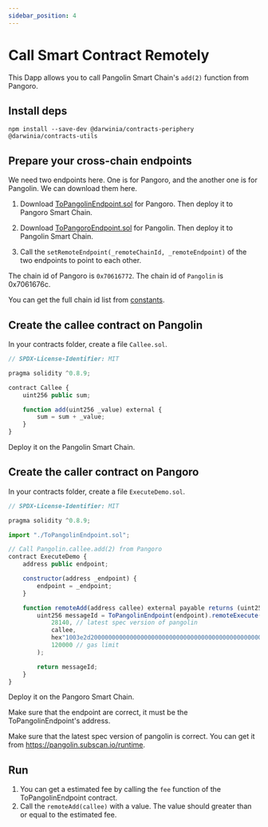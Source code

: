 ```yaml
---
sidebar_position: 4
---
```


# Call Smart Contract Remotely

This Dapp allows you to call Pangolin Smart Chain's `add(2)` function from Pangoro.

## Install deps

`npm install --save-dev @darwinia/contracts-periphery @darwinia/contracts-utils`

## Prepare your cross-chain endpoints

We need two endpoints here. One is for Pangoro, and the another one is for Pangolin. We can download them here.

1. Download [ToPangolinEndpoint.sol](https://raw.githubusercontent.com/darwinia-network/darwinia-messages-sol/master/contracts/periphery/contracts/s2s/examples/ToPangolinEndpoint.sol) for Pangoro. Then deploy it to Pangoro Smart Chain.

2. Download [ToPangoroEndpoint.sol](https://raw.githubusercontent.com/darwinia-network/darwinia-messages-sol/master/contracts/periphery/contracts/s2s/examples/ToPangoroEndpoint.sol) for Pangolin. Then deploy it to Pangolin Smart Chain. 

3. Call the `setRemoteEndpoint(_remoteChainId, _remoteEndpoint)` of the two endpoints to point to each other. 

The chain id of Pangoro is `0x70616772`. The chain id of `Pangolin` is 0x7061676c.  

You can get the full chain id list from [constants](../constants).

## Create the callee contract on Pangolin

In your contracts folder, create a file `Callee.sol`.

```javascript
// SPDX-License-Identifier: MIT

pragma solidity ^0.8.9;

contract Callee {
    uint256 public sum;

    function add(uint256 _value) external {
        sum = sum + _value;
    }
}
```

Deploy it on the Pangolin Smart Chain.

## Create the caller contract on Pangoro

In your contracts folder, create a file `ExecuteDemo.sol`.

```javascript
// SPDX-License-Identifier: MIT

pragma solidity ^0.8.9;

import "./ToPangolinEndpoint.sol";

// Call Pangolin.callee.add(2) from Pangoro
contract ExecuteDemo {
    address public endpoint;

    constructor(address _endpoint) {
        endpoint = _endpoint;
    }

    function remoteAdd(address callee) external payable returns (uint256) {
        uint256 messageId = ToPangolinEndpoint(endpoint).remoteExecute(
            28140, // latest spec version of pangolin
            callee,
            hex"1003e2d20000000000000000000000000000000000000000000000000000000000000002", // add(2)
            120000 // gas limit
        );

        return messageId;
    }
}
```

Deploy it on the Pangoro Smart Chain. 

Make sure that the endpoint are correct, it must be the ToPangolinEndpoint's address.

Make sure that the latest spec version of pangolin is correct. You can get it from https://pangolin.subscan.io/runtime.

## Run

1. You can get a estimated fee by calling the `fee` function of the ToPangolinEndpoint contract.
2. Call the `remoteAdd(callee)` with a value. The value should greater than or equal to the estimated fee.
